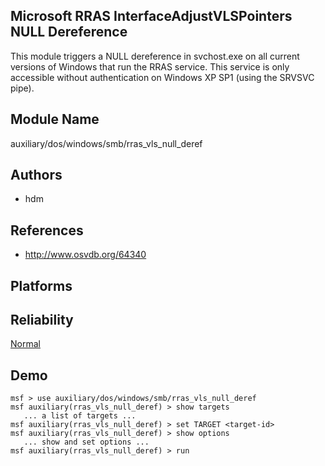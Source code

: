 ## Microsoft RRAS InterfaceAdjustVLSPointers NULL Dereference

This module triggers a NULL dereference in svchost.exe on 
all current versions of Windows that run the RRAS service. 
This service is only accessible without authentication on 
Windows XP SP1 (using the SRVSVC pipe).


## Module Name
auxiliary/dos/windows/smb/rras_vls_null_deref

## Authors
* hdm


## References
* http://www.osvdb.org/64340




## Platforms


## Reliability
[Normal](https://github.com/rapid7/metasploit-framework/wiki/Exploit-Ranking)

## Demo

```
msf > use auxiliary/dos/windows/smb/rras_vls_null_deref
msf auxiliary(rras_vls_null_deref) > show targets
   ... a list of targets ...
msf auxiliary(rras_vls_null_deref) > set TARGET <target-id>
msf auxiliary(rras_vls_null_deref) > show options
   ... show and set options ...
msf auxiliary(rras_vls_null_deref) > run
```
    
    